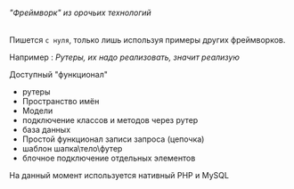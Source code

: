 ###### "Фреймворк" из орочьих технологий

Пишется `с нуля`, только лишь используя примеры других фреймворков.

Например : _Рутеры, их надо реализовать, значит реализую_

Доступный "функционал"
* рутеры
* Пространство имён
* Модели
* подключение классов и методов через рутер
* база данных
* Простой функционал записи запроса (цепочка)
* шаблон шапка\тело\футер
* блочное подключение отдельных элементов

На данный момент используется нативный PHP и MySQL